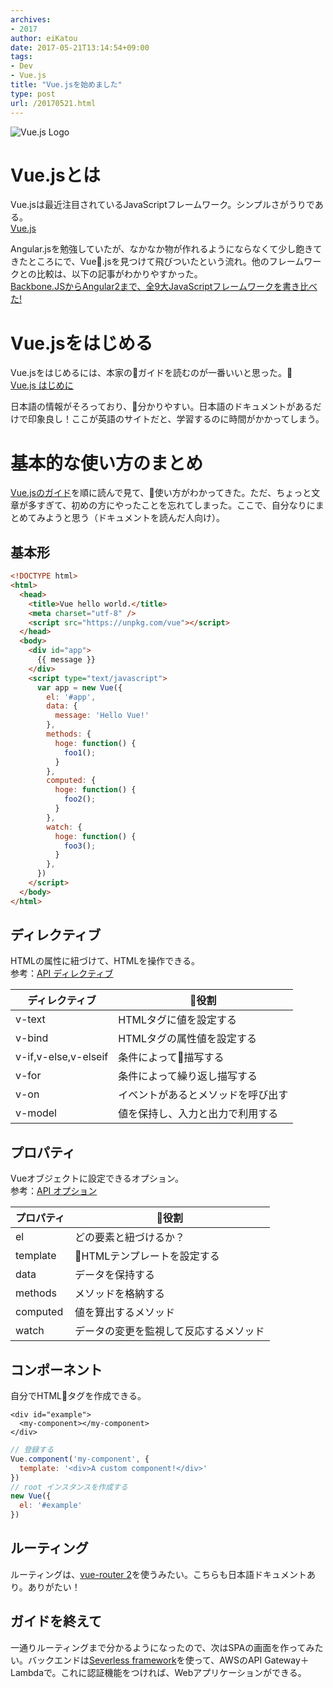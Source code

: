 ```yaml
---
archives:
- 2017
author: eiKatou
date: 2017-05-21T13:14:54+09:00
tags:
- Dev
- Vue.js
title: "Vue.jsを始めました"
type: post
url: /20170521.html
---
```


![Vue.js Logo](/uploads/logo/vue.png)

# Vue.jsとは
Vue.jsは最近注目されているJavaScriptフレームワーク。シンプルさがうりである。  
[Vue.js](https://jp.vuejs.org/v2/guide/index.html)

<!--more-->

Angular.jsを勉強していたが、なかなか物が作れるようにならなくて少し飽きてきたところにで、Vue.jsを見つけて飛びついたという流れ。他のフレームワークとの比較は、以下の記事がわかりやすかった。  
[Backbone.JSからAngular2まで、全9大JavaScriptフレームワークを書き比べた!](http://paiza.hatenablog.com/entry/2015/03/11/Backbone_JS%E3%81%8B%E3%82%89Angular2%E3%81%BE%E3%81%A7%E3%80%81%E5%85%A89%E5%A4%A7JavaScript%E3%83%95%E3%83%AC%E3%83%BC%E3%83%A0%E3%83%AF%E3%83%BC%E3%82%AF%E3%82%92%E6%9B%B8%E3%81%8D%E6%AF%94%E3%81%B9)


# Vue.jsをはじめる
Vue.jsをはじめるには、本家のガイドを読むのが一番いいと思った。  
[Vue.js はじめに](https://jp.vuejs.org/v2/guide/)

日本語の情報がそろっており、分かりやすい。日本語のドキュメントがあるだけで印象良し！ここが英語のサイトだと、学習するのに時間がかかってしまう。

# 基本的な使い方のまとめ
[Vue.jsのガイド](https://jp.vuejs.org/v2/guide/)を順に読んで見て、使い方がわかってきた。ただ、ちょっと文章が多すぎて、初めの方にやったことを忘れてしまった。ここで、自分なりにまとめてみようと思う（ドキュメントを読んだ人向け）。

## 基本形
```html
<!DOCTYPE html>
<html>
  <head>
    <title>Vue hello world.</title>
    <meta charset="utf-8" />
    <script src="https://unpkg.com/vue"></script>
  </head>
  <body>
    <div id="app">
      {{ message }}
    </div>
    <script type="text/javascript">
      var app = new Vue({
        el: '#app',
        data: {
          message: 'Hello Vue!'
        },
        methods: {
          hoge: function() {
            foo1();
          }
        },
        computed: {
          hoge: function() {
            foo2();
          }
        },
        watch: {
          hoge: function() {
            foo3();
          }
        },
      })
    </script>
  </body>
</html>
```

## ディレクティブ
HTMLの属性に紐づけて、HTMLを操作できる。  
参考：[API ディレクティブ](https://jp.vuejs.org/v2/api/#ディレクティブ)

ディレクティブ | 役割
--- | ---
v-text|HTMLタグに値を設定する
v-bind|HTMLタグの属性値を設定する
v-if,v-else,v-elseif|条件によって描写する
v-for|条件によって繰り返し描写する
v-on|イベントがあるとメソッドを呼び出す
v-model|値を保持し、入力と出力で利用する


## プロパティ
Vueオブジェクトに設定できるオプション。  
参考：[API オプション](https://jp.vuejs.org/v2/api/#オプション-データ)

プロパティ | 役割
--- | ---
el | どの要素と紐づけるか？
template | HTMLテンプレートを設定する
data|データを保持する
methods|メソッドを格納する
computed|値を算出するメソッド
watch|データの変更を監視して反応するメソッド

## コンポーネント
自分でHTMLタグを作成できる。
```
<div id="example">
  <my-component></my-component>
</div>
```
```javascript
// 登録する
Vue.component('my-component', {
  template: '<div>A custom component!</div>'
})
// root インスタンスを作成する
new Vue({
  el: '#example'
})
```

## ルーティング
ルーティングは、[vue-router 2](https://router.vuejs.org/ja/)を使うみたい。こちらも日本語ドキュメントあり。ありがたい！

## ガイドを終えて
一通りルーティングまで分かるようになったので、次はSPAの画面を作ってみたい。バックエンドは[Severless framework](https://github.com/serverless/serverless)を使って、AWSのAPI Gateway＋Lambdaで。これに認証機能をつければ、Webアプリケーションができる。
